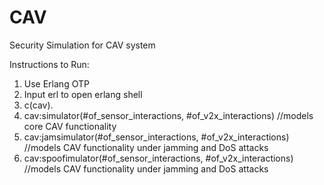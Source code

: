 # CAV
Security Simulation for CAV system

Instructions to Run:
1) Use Erlang OTP
2) Input erl to open erlang shell
3) c(cav).
4) cav:simulator(#of_sensor_interactions, #of_v2x_interactions) //models core CAV functionality
5) cav:jamsimulator(#of_sensor_interactions, #of_v2x_interactions) //models CAV functionality under jamming and DoS attacks
5) cav:spoofimulator(#of_sensor_interactions, #of_v2x_interactions) //models CAV functionality under jamming and DoS attacks
